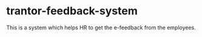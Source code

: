 # trantor-feedback-system
This is a system which helps HR to get the e-feedback from the employees.
